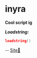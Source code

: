 # inyra

**Cool script ig**

***Loadstring:***
```lua
loadstring()
```

-- [Site🌠](https://inyra.cc)
